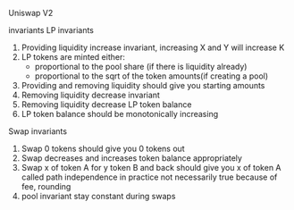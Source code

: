 Uniswap V2

invariants
LP invariants

1. Providing liquidity increase invariant, increasing X and Y will increase K
2. LP tokens are minted either:
   - proportional to the pool share (if there is liquidity already)
   - proportional to the sqrt of the token amounts(if creating a pool)
3. Providing and removing liquidity should give you starting amounts
4. Removing liquidity decrease invariant
5. Removing liquidity decrease LP token balance
6. LP token balance should be monotonically increasing

Swap invariants

1. Swap 0 tokens should give you 0 tokens out
2. Swap decreases and increases token balance appropriately
3. Swap x of token A for y token B and back should give you x of token A
   called path independence
   in practice not necessarily true because of fee, rounding
4. pool invariant stay constant during swaps
